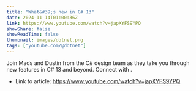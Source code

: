 ```yaml
---
title: "What&#39;s new in C# 13"
date: 2024-11-14T01:00:36Z
link: https://www.youtube.com/watch?v=japXYFS9YPQ
showShare: false
showReadTime: false
thumbnail: images/dotnet.png
tags: ["youtube.com/@dotnet"]
---
```

Join Mads and Dustin from the C# design team as they take you through new features in C# 13 and beyond. Connect with .

- Link to article: https://www.youtube.com/watch?v=japXYFS9YPQ